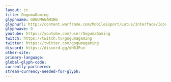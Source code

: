 ```yaml
---
layout: cc
title: GogumaGaming
glyphname: GOGUMAGAMING
glyphurl: http://content.warframe.com/MobileExport/Lotus/Interface/Icons/Player/ContentCreators/GogumaGaming.png
glyphwave: 9
youtube: https://youtube.com/user/GogumaGaming
twitch: https://twitch.tv/gogumagaming
twitter: https://twitter.com/gogumagaming
discord: https://discord.gg/dH8JPun
other-site: 
primary-language: 
global-glyph-code: 
currently-partnered: 
stream-currency-needed-for-glyph: 
---
```


